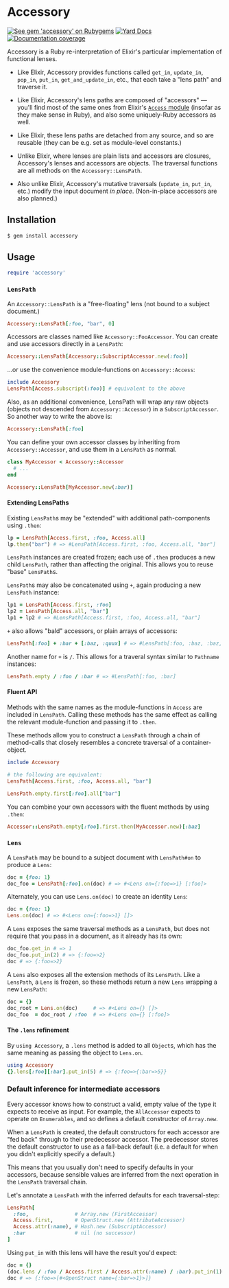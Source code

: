 # Accessory

[![See gem 'accessory' on Rubygems](https://badge.fury.io/rb/accessory.svg)](https://badge.fury.io/rb/accessory)
[![Yard Docs](http://img.shields.io/badge/yard-docs-blue.svg)](http://rubydoc.info/github/tsutsu/accessory/master)
[![Documentation coverage](http://inch-ci.org/github/tsutsu/accessory.png)](http://inch-ci.org/github/tsutsu/accessory)

Accessory is a Ruby re-interpretation of Elixir's particular implementation of functional lenses.

* Like Elixir, Accessory provides functions called `get_in`, `update_in`, `pop_in`, `put_in`, `get_and_update_in`, etc., that each take a "lens path" and traverse it.

* Like Elixir, Accessory's lens paths are composed of "accessors" — you'll find most of the same ones from Elixir's [`Access` module](https://hexdocs.pm/elixir/Access.html) (insofar as they make sense in Ruby), and also some uniquely-Ruby accessors as well.

* Like Elixir, these lens paths are detached from any source, and so are reusable (they can be e.g. set as module-level constants.)

* Unlike Elixir, where lenses are plain lists and accessors are closures, Accessory's lenses and accessors are objects. The traversal functions are all methods on the `Accessory::LensPath`.

* Also unlike Elixir, Accessory's mutative traversals (`update_in`, `put_in`, etc.) modify the input document *in place*. (Non-in-place accessors are also planned.)

## Installation

```sh
$ gem install accessory
```

## Usage

```ruby
require 'accessory'
```

### `LensPath`

An `Accessory::LensPath` is a "free-floating" lens (not bound to a subject document.)

```ruby
Accessory::LensPath[:foo, "bar", 0]
```

Accessors are classes named like `Accessory::FooAccessor`. You can create and use accessors directly in a `LensPath`:

```ruby
Accessory::LensPath[Accessory::SubscriptAccessor.new(:foo)]
```

...or use the convenience module-functions on `Accessory::Access`:

```ruby
include Accessory
LensPath[Access.subscript(:foo)] # equivalent to the above
```

Also, as an additional convenience, LensPath will wrap any raw objects (objects not descended from `Accessory::Accessor`) in a `SubscriptAccessor`. So another way to write the above is:

```ruby
Accessory::LensPath[:foo]
```

You can define your own accessor classes by inheriting from `Accessory::Accessor`, and use them in a `LensPath` as normal.

```ruby
class MyAccessor < Accessory::Accessor
  # ...
end

Accessory::LensPath[MyAccessor.new(:bar)]
```

#### Extending LensPaths

Existing `LensPath`s may be "extended" with additional path-components using `.then`:

```ruby
lp = LensPath[Access.first, :foo, Access.all]
lp.then("bar") # => #LensPath[Access.first, :foo, Access.all, "bar"]
```

`LensPath` instances are created frozen; each use of `.then` produces a new child `LensPath`, rather than affecting the original. This allows you to reuse "base" `LensPath`s.

`LensPath`s may also be concatenated using `+`, again producing a new `LensPath` instance:

```ruby
lp1 = LensPath[Access.first, :foo]
lp2 = LensPath[Access.all, "bar"]
lp1 + lp2 # => #LensPath[Access.first, :foo, Access.all, "bar"]
```

`+` also allows "bald" accessors, or plain arrays of accessors:

```ruby
LensPath[:foo] + :bar + [:baz, :quux] # => #LensPath[:foo, :baz, :baz, :quux]
```

Another name for `+` is `/`. This allows for a traveral syntax similar to `Pathname` instances:

```ruby
LensPath.empty / :foo / :bar # => #LensPath[:foo, :bar]
```

#### Fluent API

Methods with the same names as the module-functions in `Access` are included in `LensPath`. Calling these methods has the same effect as calling the relevant module-function and passing it to `.then`.

These methods allow you to construct a `LensPath` through a chain of method-calls that closely resembles a concrete traversal of a container-object.

```ruby
include Accessory

# the following are equivalent:
LensPath[Access.first, :foo, Access.all, "bar"]

LensPath.empty.first[:foo].all["bar"]
```

You can combine your own accessors with the fluent methods by using `.then`:

```ruby
Accessor::LensPath.empty[:foo].first.then(MyAccessor.new)[:baz]
```

### `Lens`

A `LensPath` may be bound to a subject document with `LensPath#on` to produce a `Lens`:

```ruby
doc = {foo: 1}
doc_foo = LensPath[:foo].on(doc) # => #<Lens on={:foo=>1} [:foo]>
```

Alternately, you can use `Lens.on(doc)` to create an identity `Lens`:

```ruby
doc = {foo: 1}
Lens.on(doc) # => #<Lens on={:foo=>1} []>
```

A `Lens` exposes the same traversal methods as a `LensPath`, but does not require that you pass in a document, as it already has its own:

```ruby
doc_foo.get_in # => 1
doc_foo.put_in(2) # => {:foo=>2}
doc # => {:foo=>2}
```

A `Lens` also exposes all the extension methods of its `LensPath`. Like a `LensPath`, a `Lens` is frozen, so these methods return a new `Lens` wrapping a new `LensPath`:

```ruby
doc = {}
doc_root = Lens.on(doc)     # => #<Lens on={} []>
doc_foo  = doc_root / :foo  # => #<Lens on={} [:foo]>
```

#### The `.lens` refinement

By `using Accessory`, a `.lens` method is added to all `Object`s, which has the same meaning as passing the object to `Lens.on`.

```ruby
using Accessory
{}.lens[:foo][:bar].put_in(5) # => {:foo=>{:bar=>5}}
```

### Default inference for intermediate accessors

Every accessor knows how to construct a valid, empty value of the type it expects to receive as input. For example, the `AllAccessor` expects to operate on `Enumerables`, and so defines a default constructor of `Array.new`.

When a `LensPath` is created, the default constructors for each accessor are "fed back" through to their predecessor accessor. The predecessor stores the default constructor to use as a fall-back default (i.e. a default for when you didn't explicitly specify a default.)

This means that you usually don't need to specify defaults in your accessors, because sensible values are inferred from the next operation in the `LensPath` traversal chain.

Let's annotate a `LensPath` with the inferred defaults for each traversal-step:

```ruby
LensPath[
  :foo,               # Array.new (FirstAccessor)
  Access.first,       # OpenStruct.new (AttributeAccessor)
  Access.attr(:name), # Hash.new (SubscriptAccessor)
  :bar                # nil (no successor)
]
```

Using `put_in` with this lens will have the result you'd expect:

```ruby
doc = {}
(doc.lens / :foo / Access.first / Access.attr(:name) / :bar).put_in(1)
doc # => {:foo=>[#<OpenStruct name={:bar=>1}>]}
```

